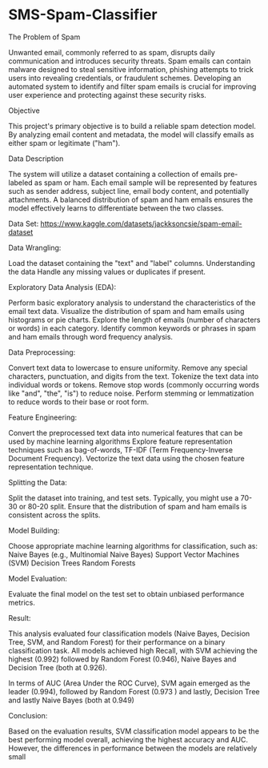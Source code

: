 # SMS-Spam-Classifier

The Problem of Spam

Unwanted email, commonly referred to as spam, disrupts daily communication and introduces security threats. Spam emails can contain malware designed to steal sensitive information, phishing attempts to trick users into revealing credentials, or fraudulent schemes.
Developing an automated system to identify and filter spam emails is crucial for improving user experience and protecting against these security risks.

Objective

This project's primary objective is to build a reliable spam detection model. By analyzing email content and metadata, the model will classify emails as either spam or legitimate ("ham").

Data Description

The system will utilize a dataset containing a collection of emails pre-labeled as spam or ham. Each email sample will be represented by features such as sender address, subject line, email body content, and potentially attachments. A balanced distribution of spam and ham emails ensures the model effectively learns to differentiate between the two classes.

Data Set: https://www.kaggle.com/datasets/jackksoncsie/spam-email-dataset

Data Wrangling:

Load the dataset containing the "text" and "label" columns.
Understanding the data
Handle any missing values or duplicates if present.

Exploratory Data Analysis (EDA):

Perform basic exploratory analysis to understand the characteristics of the email text data.
Visualize the distribution of spam and ham emails using histograms or pie charts.
Explore the length of emails (number of characters or words) in each category.
Identify common keywords or phrases in spam and ham emails through word frequency analysis.

Data Preprocessing:

Convert text data to lowercase to ensure uniformity.
Remove any special characters, punctuation, and digits from the text.
Tokenize the text data into individual words or tokens.
Remove stop words (commonly occurring words like "and", "the", "is") to reduce noise.
Perform stemming or lemmatization to reduce words to their base or root form.

Feature Engineering:

Convert the preprocessed text data into numerical features that can be used by machine learning algorithms
Explore feature representation techniques such as bag-of-words, TF-IDF (Term Frequency-Inverse Document Frequency).
Vectorize the text data using the chosen feature representation technique.

Splitting the Data:

Split the dataset into training, and test sets. Typically, you might use a 70-30 or 80-20 split.
Ensure that the distribution of spam and ham emails is consistent across the splits.

Model Building:

Choose appropriate machine learning algorithms for classification, such as:
Naive Bayes (e.g., Multinomial Naive Bayes)
Support Vector Machines (SVM)
Decision Trees
Random Forests

Model Evaluation:

Evaluate the final model on the test set to obtain unbiased performance metrics.

Result:

This analysis evaluated four classification models (Naive Bayes, Decision Tree, SVM, and Random Forest) for their performance on a binary classification task. All models achieved high Recall, with SVM achieving the highest (0.992) followed by Random Forest (0.946), Naive Bayes and Decision Tree (both at 0.926).

In terms of AUC (Area Under the ROC Curve), SVM again emerged as the leader (0.994), followed by Random Forest (0.973 ) and lastly, Decision Tree and lastly Naive Bayes (both at 0.949)

Conclusion:

Based on the evaluation results, SVM classification model appears to be the best performing model overall, achieving the highest accuracy and AUC. However, the differences in performance between the models are relatively small
